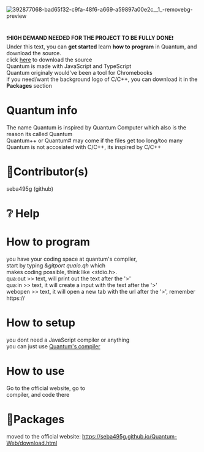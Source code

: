 ![392877068-bad65f32-c9fa-48f6-a669-a59897a00e2c__1_-removebg-preview](https://github.com/user-attachments/assets/c2f7215d-9ce4-40ce-9190-ffd018e3a316)

# 
❗**HIGH DEMAND NEEDED FOR THE PROJECT TO BE FULLY DONE**❗<br />
Under this text, you can **get started** learn **how to program** in Quantum, and download the source. <br />
click [here](https://seba495g.github.io/Quantum-Web/download.html) to download the source <br />
Quantum is made with JavaScript and TypeScript <br />
Quantum originaly would've been a tool for Chromebooks <br />
if you need/want the background logo of C/C++, you can download it in the **Packages** section <br />


# Quantum info
 The name Quantum is inspired by Quantum Computer which also is the reason its called Quantum <br />
 Quantum++ or Quantum# may come if the files get too long/too many <br />
 Quantum is not accosiated with C/C++, its inspired by C/C++ <br />

# 📜Contributor(s)
 seba495g (github)<br />

# ❔ Help

  # How to program
   you have your coding space at quantum's compiler, <br />
   start by typing *&gitport quaio.qh* which <br />
   makes coding possible, think like <stdio.h>. <br />
   qua:out >> text, will print out the text after the '>' <br />
   qua:in >> text, it will create a input with the text after the '>' <br />
   webopen >> text, it will open a new tab with the url after the '>', remember https:// <br />
   
  # How to setup
   you dont need a JavaScript compiler or anything<br />
   you can just use [Quantum's compiler](https://seba495g.github.io/Quantum-Web/compiler.html)<br />
   
  # How to use
   Go to the official website, go to <br />
compiler, and code there


# 📂Packages
 moved to the official website:
https://seba495g.github.io/Quantum-Web/download.html
